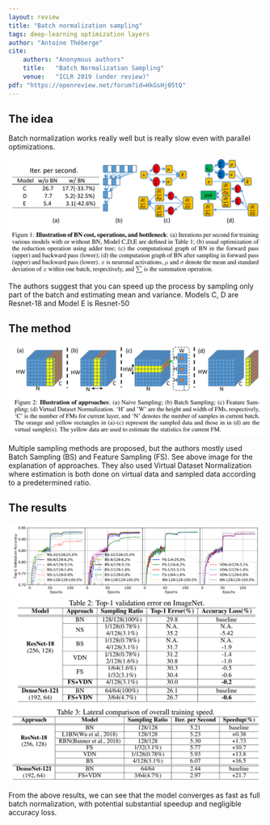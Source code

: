 ```yaml
---
layout: review
title: "Batch normalization sampling"
tags: deep-learning optimization layers
author: "Antoine Théberge"
cite:
    authors: "Anonymous authors"
    title:   "Batch Normalization Sampling"
    venue:   "ICLR 2019 (under review)"
pdf: "https://openreview.net/forum?id=HkGsHj05tQ"
---
```


## The idea
Batch normalization works really well but is really slow even with parallel optimizations.

![](/article/images/batch_normalization_sampling/slow.png)

The authors suggest that you can speed up the process by sampling only part of the batch and estimating mean and variance. Models C, D are Resnet-18 and Model E is Resnet-50

## The method

![](/article/images/batch_normalization_sampling/sampling.png)

Multiple sampling methods are proposed, but the authors mostly used Batch Sampling (BS) and Feature Sampling (FS). See above image for the explanation of approaches. They also used Virtual Dataset Normalization where estimation is both done on virtual data and sampled data according to a predetermined ratio.

## The results

![](/article/images/batch_normalization_sampling/converge.png)
![](/article/images/batch_normalization_sampling/accuracy.png)
![](/article/images/batch_normalization_sampling/speedup.png)

From the above results, we can see that the model converges as fast as full batch normalization, with potential substantial speedup and negligible accuracy loss.

